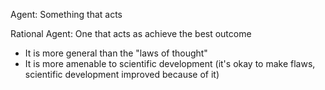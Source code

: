 Agent: Something that acts

Rational Agent: One that acts as achieve the best outcome

- It is more general than the "laws of thought"
- It is more amenable to scientific development (it's okay to make flaws, scientific development improved because of it)
